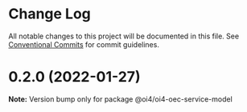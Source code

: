 # Change Log

All notable changes to this project will be documented in this file.
See [Conventional Commits](https://conventionalcommits.org) for commit guidelines.

# 0.2.0 (2022-01-27)

**Note:** Version bump only for package @oi4/oi4-oec-service-model
